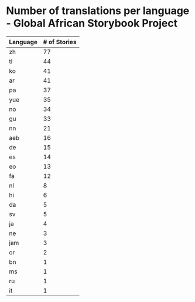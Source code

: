 # Number of translations per language - Global African Storybook Project

Language | # of Stories
-------- | ------------
zh | 77
tl | 44
ko | 41
ar | 41
pa | 37
yue | 35
no | 34
gu | 33
nn | 21
aeb | 16
de | 15
es | 14
eo | 13
fa | 12
nl | 8
hi | 6
da | 5
sv | 5
ja | 4
ne | 3
jam | 3
or | 2
bn | 1
ms | 1
ru | 1
it | 1

